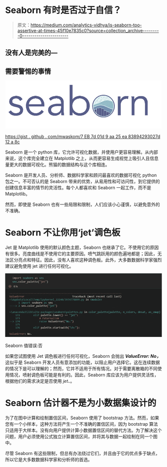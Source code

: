 # Seaborn 有时是否过于自信？

> 原文：<https://medium.com/analytics-vidhya/is-seaborn-too-assertive-at-times-45f10e7835c0?source=collection_archive---------0----------------------->

## 没有人是完美的—

## 需要警惕的事情

![](img/a0be5f7943125ffc1f5277c81abb4037.png)

[https://gist . github . com/mwaskom/7 EB 7d 01d 9 aa 25 ea 83894293027d 12 a 8c](https://gist.github.com/mwaskom/7eb7d01d9aa25ea83894293027d12a8c)

Seaborn 是一个 python 库，它允许可视化数据，并使用户更容易理解。从内部来说，这个库完全建立在 Matplotlib 之上，从而更容易生成视觉上吸引人且信息量更大的数据可视化。熊猫的数据结构与这个库相连。

Seaborn 是开发人员、分析师、数据科学家和顾问最喜欢的数据可视化 python 包之一。不可否认的是 Seaborn 带来的优势，从易用性和可访问性，到它提供的创建信息丰富的情节的灵活性。每个人都喜欢和 Seaborn 一起工作，而不是 Matplotlib。

然而，即使是 Seaborn 也有一些局限和限制，人们应该小心谨慎，以避免意外的不准确。

# **Seaborn 不让你用‘jet’调色板**

Jet 是 Matplotlib 使用的默认颜色主题，Seaborn 也继承了它。不使用它的原因有很多。亮度曲线是不使用它的主要原因。喷气跳跃用的颜色遍地都是；因此，无法区分亮点和特征。因此，没有人喜欢这种调色板。此外，大多数数据科学家强烈建议避免使用 jet 进行任何可视化。

![](img/eef2868d0cc896976c70c722411645f3.png)

Seaborn 值错误:否

如果您试图使用 Jet 调色板进行任何可视化，Seaborn 会抛出 ***ValueError: No，*** 这似乎是 Seaborn 开发人员有意添加的功能，以阻止用户选择它。这在连续数据的情况下是可以理解的；然而，它并不适用于所有情况。对于需要离散箱的不同使用情况，喷射调色板可能是有利的。因此，Seaborn 库应该为用户提供灵活性，根据他们的需求决定是否使用 *jet、*。

# Seaborn 估计器不是为小数据集设计的

为了在图中计算和绘制置信区间，Seaborn 使用了 bootstrap 方法。然而，如果您有一个小样本，这种方法将产生一个不准确的置信区间，因为 bootstrap 算法只适用于大样本。没有向用户提供计算小数据置信区间的替代方法。为了解决这个问题，用户必须使用公式独立计算置信区间，并将其与数据一起绘制在同一个图中。

尽管 Seaborn 有这些限制，但总有办法绕过它们，并且由于它的优点多于缺点，所以它是大多数数据科学家和分析师的首选。